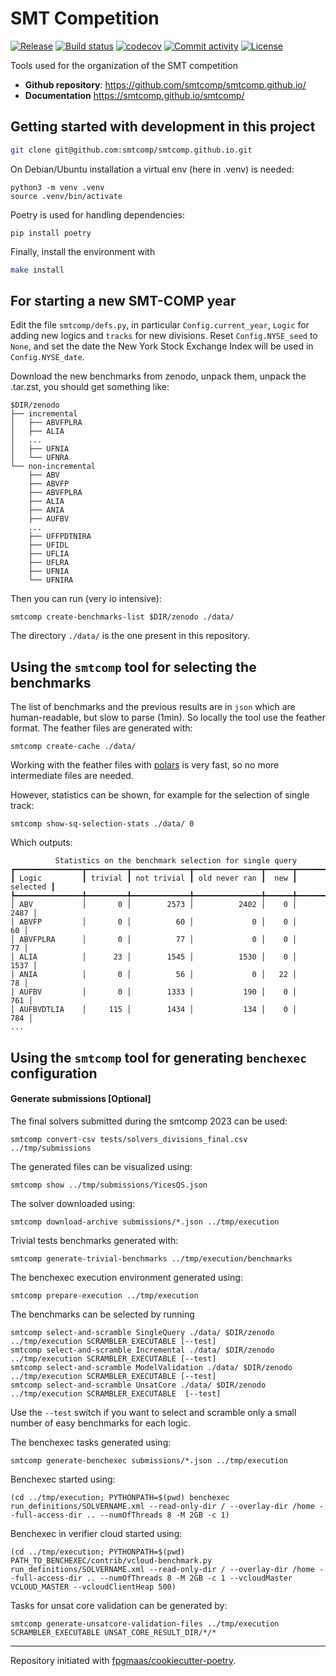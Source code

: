 # SMT Competition

[![Release](https://img.shields.io/github/v/release/smtcomp/smtcomp.github.io)](https://img.shields.io/github/v/release/smtcomp/smtcomp.github.io)
[![Build status](https://img.shields.io/github/actions/workflow/status/smtcomp/smtcomp.github.io/main.yml?branch=main)](https://github.com/smtcomp/smtcomp.github.io/actions/workflows/main.yml?query=branch%3Amain)
[![codecov](https://codecov.io/gh/smtcomp/smtcomp.github.io/branch/main/graph/badge.svg)](https://codecov.io/gh/smtcomp/smtcomp.github.io)
[![Commit activity](https://img.shields.io/github/commit-activity/m/smtcomp/smtcomp.github.io)](https://img.shields.io/github/commit-activity/m/smtcomp/smtcomp.github.io)
[![License](https://img.shields.io/github/license/smtcomp/smtcomp.github.io)](https://img.shields.io/github/license/smtcomp/smtcomp.github.io)

Tools used for the organization of the SMT competition

- **Github repository**: <https://github.com/smtcomp/smtcomp.github.io/>
- **Documentation** <https://smtcomp.github.io/smtcomp/>

## Getting started with development in this project

```bash
git clone git@github.com:smtcomp/smtcomp.github.io.git
```

On Debian/Ubuntu installation a virtual env (here in .venv) is needed:

```
python3 -m venv .venv
source .venv/bin/activate
```

Poetry is used for handling dependencies:

```
pip install poetry
```

Finally, install the environment with

```bash
make install
```

## For starting a new SMT-COMP year

Edit the file `smtcomp/defs.py`, in particular `Config.current_year`, `Logic` for adding new logics and `tracks` for new divisions. Reset `Config.NYSE_seed` to `None`, and set the date the New York Stock Exchange Index will be used in `Config.NYSE_date`.

Download the new benchmarks from zenodo, unpack them, unpack the .tar.zst, you should get something like:

```
$DIR/zenodo
├── incremental
│   ├── ABVFPLRA
│   ├── ALIA
│   ...
│   ├── UFNIA
│   └── UFNRA
└── non-incremental
    ├── ABV
    ├── ABVFP
    ├── ABVFPLRA
    ├── ALIA
    ├── ANIA
    ├── AUFBV
    ...
    ├── UFFPDTNIRA
    ├── UFIDL
    ├── UFLIA
    ├── UFLRA
    ├── UFNIA
    └── UFNIRA
```

Then you can run (very io intensive):

```
smtcomp create-benchmarks-list $DIR/zenodo ./data/
```

The directory `./data/` is the one present in this repository.

## Using the `smtcomp` tool for selecting the benchmarks

The list of benchmarks and the previous results are in `json` which are human-readable, but slow to parse (1min). So locally the tool use the feather format. The
feather files are generated with:

```
smtcomp create-cache ./data/
```

Working with the feather files with [polars](https://docs.pola.rs/) is very fast,
so no more intermediate files are needed.

However, statistics can be shown, for example for the selection of single track:

```
smtcomp show-sq-selection-stats ./data/ 0
```

Which outputs:

```
          Statistics on the benchmark selection for single query
┏━━━━━━━━━━━━━━━┳━━━━━━━━━┳━━━━━━━━━━━━━┳━━━━━━━━━━━━━━━┳━━━━━━┳━━━━━━━━━━┓
┃ Logic         ┃ trivial ┃ not trivial ┃ old never ran ┃  new ┃ selected ┃
┡━━━━━━━━━━━━━━━╇━━━━━━━━━╇━━━━━━━━━━━━━╇━━━━━━━━━━━━━━━╇━━━━━━╇━━━━━━━━━━┩
│ ABV           │       0 │        2573 │          2402 │    0 │     2487 │
│ ABVFP         │       0 │          60 │             0 │    0 │       60 │
│ ABVFPLRA      │       0 │          77 │             0 │    0 │       77 │
│ ALIA          │      23 │        1545 │          1530 │    0 │     1537 │
│ ANIA          │       0 │          56 │             0 │   22 │       78 │
│ AUFBV         │       0 │        1333 │           190 │    0 │      761 │
│ AUFBVDTLIA    │     115 │        1434 │           134 │    0 │      784 │
...
```

## Using the `smtcomp` tool for generating `benchexec` configuration

#### Generate submissions [Optional]

The final solvers submitted during the smtcomp 2023 can be used:

```
smtcomp convert-csv tests/solvers_divisions_final.csv ../tmp/submissions
```

The generated files can be visualized using:

```
smtcomp show ../tmp/submissions/YicesQS.json
```

The solver downloaded using:

```
smtcomp download-archive submissions/*.json ../tmp/execution
```

Trivial tests benchmarks generated with:

```
smtcomp generate-trivial-benchmarks ../tmp/execution/benchmarks
```

The benchexec execution environment generated using:

```
smtcomp prepare-execution ../tmp/execution
```

The benchmarks can be selected by running

```
smtcomp select-and-scramble SingleQuery ./data/ $DIR/zenodo ../tmp/execution SCRAMBLER_EXECUTABLE [--test]
smtcomp select-and-scramble Incremental ./data/ $DIR/zenodo ../tmp/execution SCRAMBLER_EXECUTABLE [--test]
smtcomp select-and-scramble ModelValidation ./data/ $DIR/zenodo ../tmp/execution SCRAMBLER_EXECUTABLE [--test]
smtcomp select-and-scramble UnsatCore ./data/ $DIR/zenodo ../tmp/execution SCRAMBLER_EXECUTABLE  [--test]
```

Use the `--test` switch if you want to select and scramble only a small number of easy benchmarks for each logic.

The benchexec tasks generated using:

```
smtcomp generate-benchexec submissions/*.json ../tmp/execution
```

Benchexec started using:

```
(cd ../tmp/execution; PYTHONPATH=$(pwd) benchexec run_definitions/SOLVERNAME.xml --read-only-dir / --overlay-dir /home --full-access-dir .. --numOfThreads 8 -M 2GB -c 1)
```

Benchexec in verifier cloud started using:

```
(cd ../tmp/execution; PYTHONPATH=$(pwd) PATH_TO_BENCHEXEC/contrib/vcloud-benchmark.py run_definitions/SOLVERNAME.xml --read-only-dir / --overlay-dir /home --full-access-dir .. --numOfThreads 8 -M 2GB -c 1 --vcloudMaster VCLOUD_MASTER --vcloudClientHeap 500)
```

Tasks for unsat core validation can be generated by:

```
smtcomp generate-unsatcore-validation-files ../tmp/execution SCRAMBLER_EXECUTABLE UNSAT_CORE_RESULT_DIR/*/*
```

---

Repository initiated with [fpgmaas/cookiecutter-poetry](https://github.com/fpgmaas/cookiecutter-poetry).
